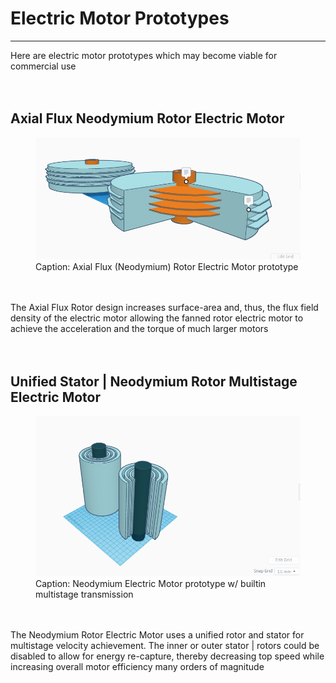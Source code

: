 
<h1>Electric Motor Prototypes</h1>
<hr>
Here are electric motor prototypes which may become viable for commercial use<br>
<br>
<br>
<h2>Axial Flux Neodymium Rotor Electric Motor</h2>
<figure>
<img src="IMG/001.png" width=800px title>
<figcaption>Caption: Axial Flux (Neodymium) Rotor Electric Motor prototype</figcaption>
</figure><br>
<br>
The Axial Flux Rotor design increases surface-area and, thus, the flux field density of the electric motor allowing the fanned rotor electric motor to achieve the acceleration and the torque of much larger motors<br>
<br>
<br>
<h2>Unified Stator | Neodymium Rotor Multistage Electric Motor</h2>
<figure>
<img src="IMG/002.png" width=800px>
<figcaption>Caption: Neodymium Electric Motor prototype w/ builtin multistage transmission</figcaption>
</figure><br>
<br>
The Neodymium Rotor Electric Motor uses a unified rotor and stator for multistage velocity achievement. The inner or outer stator | rotors could be disabled to allow for energy re-capture, thereby decreasing top speed while increasing overall motor efficiency many orders of magnitude<br>
